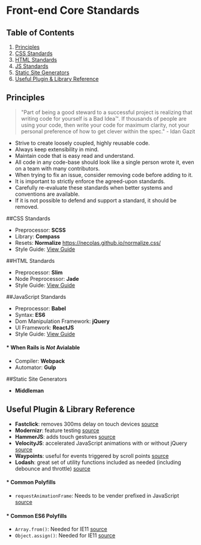 # Front-end Core Standards

## Table of Contents

1.  [Principles](#principles)
2.  [CSS Standards](#css)
3.  [HTML Standards](#html)
4.  [JS Standards](#js)
5.  [Static Site Generators](#static-sites)
6.  [Useful Plugin & Library Reference](#plugins)

<a name="principles"></a>
## Principles

> "Part of being a good steward to a successful project is realizing that
  writing code for yourself is a Bad Idea™. If thousands of people are using
  your code, then write your code for maximum clarity, not your personal
  preference of how to get clever within the spec." - Idan Gazit

* Strive to create loosely coupled, highly reusable code.
* Always keep extensibility in mind.
* Maintain code that is easy read and understand.
* All code in any code-base should look like a single person wrote it, even on a team
  with many contributors.
* When trying to fix an issue, consider removing code before adding to it.
* It is important to strictly enforce the agreed-upon standards.
* Carefully re-evaluate these standards when better systems and conventions are available.
* If it is not possible to defend and support a standard, it should be removed.


<a name="css"></a>
##CSS Standards
* Preprocessor: **SCSS**
* Library: **Compass**
* Resets: **Normalize** https://necolas.github.io/normalize.css/
* Style Guide: [View Guide](https://github.com/canvasnyc/code-standards/blob/master/front-end/css-styleguide.md)

<a name="html"></a>
##HTML Standards
* Preprocessor: **Slim**
* Node Preprocessor: **Jade**
* Style Guide: [View Guide](https://github.com/canvasnyc/code-standards/blob/master/front-end/html-styleguide.md)

<a name="js"></a>
##JavaScript Standards
* Preprocessor: **Babel**
* Syntax: **ES6**
* Dom Manipulation Framework: **jQuery**
* UI Framework: **ReactJS**
* Style Guide: [View Guide](https://github.com/canvasnyc/code-standards/blob/master/front-end/javascript-styleguide.md)


####  * When Rails is *Not* Avialable
* Compiler: **Webpack**
* Automator: **Gulp**

<a name="static-sites"></a>
##Static Site Generators
* **Middleman**

<a name="plugins"></a>
## Useful Plugin & Library Reference
* **Fastclick**: removes 300ms delay on touch devices [source](https://github.com/ftlabs/fastclick)
* **Modernizr**: feature testing [source](https://modernizr.com/)
* **HammerJS**: adds touch gestures [source](http://hammerjs.github.io/)
* **VelocityJS**: accelerated JavaScript animations with or without jQuery [source](http://velocityjs.org/)
* **Waypoints**: useful for events triggered by scroll points [source](http://imakewebthings.com/waypoints/)
* **Lodash**: great set of utility functions included as needed (including debounce and throttle) [source](https://lodash.com/)

####  * Common Polyfills
* `requestAnimationFrame`: Needs to be vender prefixed in JavaScript [source](https://gist.github.com/paulirish/1579671)

####  * Common ES6 Polyfills
* `Array.from()`: Needed for IE11 [source](https://developer.mozilla.org/en-US/docs/Web/JavaScript/Reference/Global_Objects/Array/from#Polyfill)
* `Object.assign()`: Needed for IE11 [source](https://developer.mozilla.org/en-US/docs/Web/JavaScript/Reference/Global_Objects/Object/assign#Polyfill)
